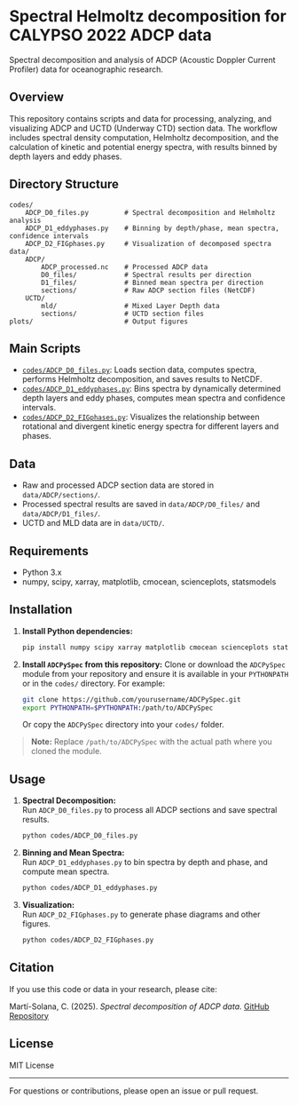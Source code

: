 # Spectral Helmoltz decomposition for CALYPSO 2022 ADCP data

Spectral decomposition and analysis of ADCP (Acoustic Doppler Current Profiler) data for oceanographic research.

## Overview

This repository contains scripts and data for processing, analyzing, and visualizing ADCP and UCTD (Underway CTD) section data. The workflow includes spectral density computation, Helmholtz decomposition, and the calculation of kinetic and potential energy spectra, with results binned by depth layers and eddy phases.

## Directory Structure

```
codes/
    ADCP_D0_files.py         # Spectral decomposition and Helmholtz analysis
    ADCP_D1_eddyphases.py    # Binning by depth/phase, mean spectra, confidence intervals
    ADCP_D2_FIGphases.py     # Visualization of decomposed spectra
data/
    ADCP/
        ADCP_processed.nc    # Processed ADCP data
        D0_files/            # Spectral results per direction
        D1_files/            # Binned mean spectra per direction
        sections/            # Raw ADCP section files (NetCDF)
    UCTD/
        mld/                 # Mixed Layer Depth data
        sections/            # UCTD section files
plots/                       # Output figures
```

## Main Scripts

- [`codes/ADCP_D0_files.py`](codes/ADCP_D0_files.py): Loads section data, computes spectra, performs Helmholtz decomposition, and saves results to NetCDF.
- [`codes/ADCP_D1_eddyphases.py`](codes/ADCP_D1_eddyphases.py): Bins spectra by dynamically determined depth layers and eddy phases, computes mean spectra and confidence intervals.
- [`codes/ADCP_D2_FIGphases.py`](codes/ADCP_D2_FIGphases.py): Visualizes the relationship between rotational and divergent kinetic energy spectra for different layers and phases.

## Data

- Raw and processed ADCP section data are stored in `data/ADCP/sections/`.
- Processed spectral results are saved in `data/ADCP/D0_files/` and `data/ADCP/D1_files/`.
- UCTD and MLD data are in `data/UCTD/`.

## Requirements

- Python 3.x
- numpy, scipy, xarray, matplotlib, cmocean, scienceplots, statsmodels


## Installation

1. **Install Python dependencies:**
   ```sh
   pip install numpy scipy xarray matplotlib cmocean scienceplots statsmodels
   ```

2. **Install `ADCPySpec` from this repository:**
   Clone or download the `ADCPySpec` module from your repository and ensure it is available in your `PYTHONPATH` or in the `codes/` directory. For example:
   ```sh
   git clone https://github.com/yourusername/ADCPySpec.git
   export PYTHONPATH=$PYTHONPATH:/path/to/ADCPySpec
   ```
   Or copy the `ADCPySpec` directory into your `codes/` folder.

> **Note:** Replace `/path/to/ADCPySpec` with the actual path where you cloned the module.

## Usage

1. **Spectral Decomposition:**  
   Run `ADCP_D0_files.py` to process all ADCP sections and save spectral results.
   ```sh
   python codes/ADCP_D0_files.py
   ```

2. **Binning and Mean Spectra:**  
   Run `ADCP_D1_eddyphases.py` to bin spectra by depth and phase, and compute mean spectra.
   ```sh
   python codes/ADCP_D1_eddyphases.py
   ```

3. **Visualization:**  
   Run `ADCP_D2_FIGphases.py` to generate phase diagrams and other figures.
   ```sh
   python codes/ADCP_D2_FIGphases.py
   ```

## Citation

If you use this code or data in your research, please cite:

Martí-Solana, C. (2025). *Spectral decomposition of ADCP data*. [GitHub Repository](https://github.com/yourusername/ADCP_decomposition)

## License

MIT License

---

For questions or contributions, please open an issue or pull request.
